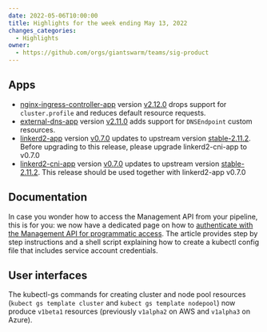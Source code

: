 ```yaml
---
date: 2022-05-06T10:00:00
title: Highlights for the week ending May 13, 2022
changes_categories:
  - Highlights
owner:
  - https://github.com/orgs/giantswarm/teams/sig-product
---
```


## Apps
- [nginx-ingress-controller-app](https://github.com/giantswarm/nginx-ingress-controller-app) version [v2.12.0](https://github.com/giantswarm/nginx-ingress-controller-app/blob/master/CHANGELOG.md#2120---2022-05-13) drops support for `cluster.profile` and reduces default resource requests.
- [external-dns-app](https://github.com/giantswarm/external-dns-app) version [v2.11.0](https://github.com/giantswarm/external-dns-app/blob/master/CHANGELOG.md#2110---2022-05-10) adds support for `DNSEndpoint` custom resources.
- [linkerd2-app](https://github.com/giantswarm/linkerd2-app) version [v0.7.0](https://github.com/giantswarm/linkerd2-app/blob/master/CHANGELOG.md#070---2022-05-13) updates to upstream version [stable-2.11.2](https://github.com/linkerd/linkerd2/releases/tag/stable-2.11.2). Before upgrading to this release, please upgrade linkerd2-cni-app to v0.7.0
- [linkerd2-cni-app](https://github.com/giantswarm/linkerd2-cni-app) version [v0.7.0](https://github.com/giantswarm/linkerd2-cni-app/blob/master/CHANGELOG.md#070---2022-05-12) updates to upstream version [stable-2.11.2](https://github.com/linkerd/linkerd2/releases/tag/stable-2.11.2). This release should be used together with linkerd2-app v0.7.0

## Documentation

In case you wonder how to access the Management API from your pipeline, this is for you: we now have a dedicated page on how to [authenticate with the Management API for programmatic access](https://docs.giantswarm.io/ui-api/management-api/authentication/automation/). The article provides step by step instructions and a shell script explaining how to create a kubectl config file that includes service account credentials.

## User interfaces

The kubectl-gs commands for creating cluster and node pool resources (`kubect gs template cluster` and `kubect gs template nodepool`) now produce `v1beta1` resources (previously `v1alpha2` on AWS and `v1alpha3` on Azure).
